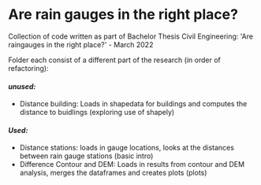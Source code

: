 # Are rain gauges in the right place?
Collection of code written as part of Bachelor Thesis Civil Engineering:  'Are raingauges in the right place?' - March 2022

Folder each consist of a different part of the research (in order of refactoring):

#### _unused:_
- Distance building: Loads in shapedata for buildings and computes the distance to buidlings (exploring use of shapely)
#### _Used:_
- Distance stations: loads in gauge locations, looks at the distances between rain gauge stations (basic intro)
- Difference Contour and DEM: Loads in results from contour and DEM analysis, merges the dataframes and creates plots (plots)
